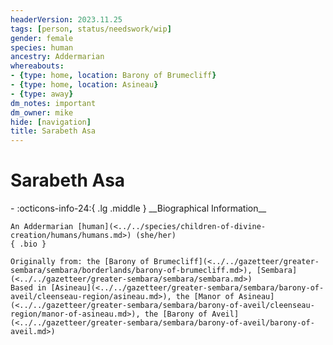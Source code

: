 ```yaml
---
headerVersion: 2023.11.25
tags: [person, status/needswork/wip]
gender: female
species: human
ancestry: Addermarian
whereabouts:
- {type: home, location: Barony of Brumecliff}
- {type: home, location: Asineau}
- {type: away}
dm_notes: important
dm_owner: mike
hide: [navigation]
title: Sarabeth Asa
---
```

# Sarabeth Asa
<div class="grid cards ext-narrow-margin ext-one-column" markdown>
- :octicons-info-24:{ .lg .middle } __Biographical Information__

    An Addermarian [human](<../../species/children-of-divine-creation/humans/humans.md>) (she/her)  
    { .bio }

    Originally from: the [Barony of Brumecliff](<../../gazetteer/greater-sembara/sembara/borderlands/barony-of-brumecliff.md>), [Sembara](<../../gazetteer/greater-sembara/sembara/sembara.md>)
    Based in [Asineau](<../../gazetteer/greater-sembara/sembara/barony-of-aveil/cleenseau-region/asineau.md>), the [Manor of Asineau](<../../gazetteer/greater-sembara/sembara/barony-of-aveil/cleenseau-region/manor-of-asineau.md>), the [Barony of Aveil](<../../gazetteer/greater-sembara/sembara/barony-of-aveil/barony-of-aveil.md>)
</div>


